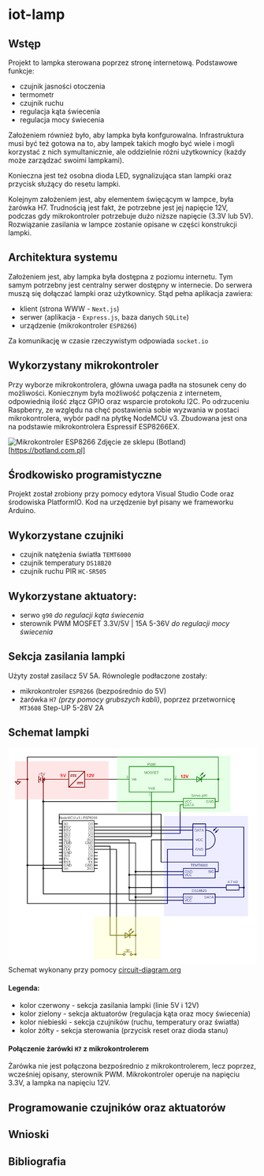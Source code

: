# iot-lamp

## Wstęp
Projekt to lampka sterowana poprzez stronę internetową. Podstawowe funkcje:
- czujnik jasności otoczenia
- termometr
- czujnik ruchu
- regulacja kąta świecenia
- regulacja mocy świecenia

Założeniem również było, aby lampka była konfgurowalna. Infrastruktura musi być też gotowa na to, aby lampek takich mogło być wiele i mogli korzystać z nich symultanicznie, ale oddzielnie różni użytkownicy (każdy może zarządzać swoimi lampkami).

Konieczna jest też osobna dioda LED, sygnalizująca stan lampki oraz przycisk służący do resetu lampki.

Kolejnym założeniem jest, aby elementem święcącym w lampce, była żarówka H7. Trudnością jest fakt, że potrzebne jest jej napięcie 12V, podczas gdy mikrokontroler potrzebuje dużo niższe napięcie (3.3V lub 5V). Rozwiązanie zasilania w lampce zostanie opisane w części konstrukcji lampki.

## Architektura systemu
Założeniem jest, aby lampka była dostępna z poziomu internetu. Tym samym potrzebny jest centralny serwer dostępny w internecie. Do serwera muszą się dołączać lampki oraz użytkownicy. Stąd pełna aplikacja zawiera:

- klient (strona WWW - `Next.js`)
- serwer (aplikacja - `Express.js`, baza danych `SQLite`)
- urządzenie (mikrokontroler `ESP8266`)

Za komunikację w czasie rzeczywistym odpowiada `socket.io`

## Wykorzystany mikrokontroler
Przy wyborze mikrokontrolera, główna uwaga padła na stosunek ceny do możliwości. Koniecznym była możliwość połączenia z internetem, odpowiednią ilość złącz GPIO oraz wsparcie protokołu I2C. Po odrzuceniu Raspberry, ze względu na chęć postawienia sobie wyzwania w postaci mikrokontrolera, wybór padł na płytkę NodeMCU v3. Zbudowana jest ona na podstawie mikrokontrolera Espressif ESP8266EX.

![Mikrokontroler ESP8266](https://botland.com.pl/img/art/inne/08241_8.jpg)
Zdjęcie ze sklepu (Botland)[https://botland.com.pl]

## Środkowisko programistyczne
Projekt został zrobiony przy pomocy edytora Visual Studio Code oraz środowiska PlatformIO.
Kod na urzędzenie był pisany we frameworku Arduino. 

## Wykorzystane czujniki
- czujnik natężenia światła `TEMT6000`
- czujnik temperatury `DS18B20`
- czujnik ruchu PIR `HC-SR505`

## Wykorzystane aktuatory:
- serwo `g90` *do regulacji kąta świecenia*
- sterownik PWM MOSFET 3.3V/5V | 15A 5-36V *do regulacji mocy świecenia*

## Sekcja zasilania lampki
Użyty został zasilacz 5V 5A. Równolegle podłaczone zostały:
- mikrokontroler `ESP8266` (bezpośrednio do 5V)
- żarówka `H7` *(przy pomocy grubszych kabli)*, poprzez przetwornicę `MT3608` Step-UP 5-28V 2A


## Schemat lampki

![Schemat lampki](https://github.com/azizko1337/iot-lamp/blob/main/docs/circuit-colored.png?raw=true)
Schemat wykonany przy pomocy [circuit-diagram.org](https://www.circuit-diagram.org/)

#### Legenda:
- kolor czerwony - sekcja zasilania lampki (linie 5V i 12V)
- kolor zielony - sekcja aktuatorów (regulacja kąta oraz mocy świecenia)
- kolor niebieski - sekcja czujników (ruchu, temperatury oraz światła)
- kolor żółty - sekcja sterowania (przycisk reset oraz dioda stanu)

#### Połączenie żarówki `H7` z mikrokontrolerem
Żarówka nie jest połączona bezpośrednio z mikrokontrolerem, lecz poprzez, wcześniej opisany, sterownik PWM. Mikrokontroler operuje na napięciu 3.3V, a lampka na napięciu 12V.

## Programowanie czujników oraz aktuatorów


## Wnioski

## 

## Bibliografia
